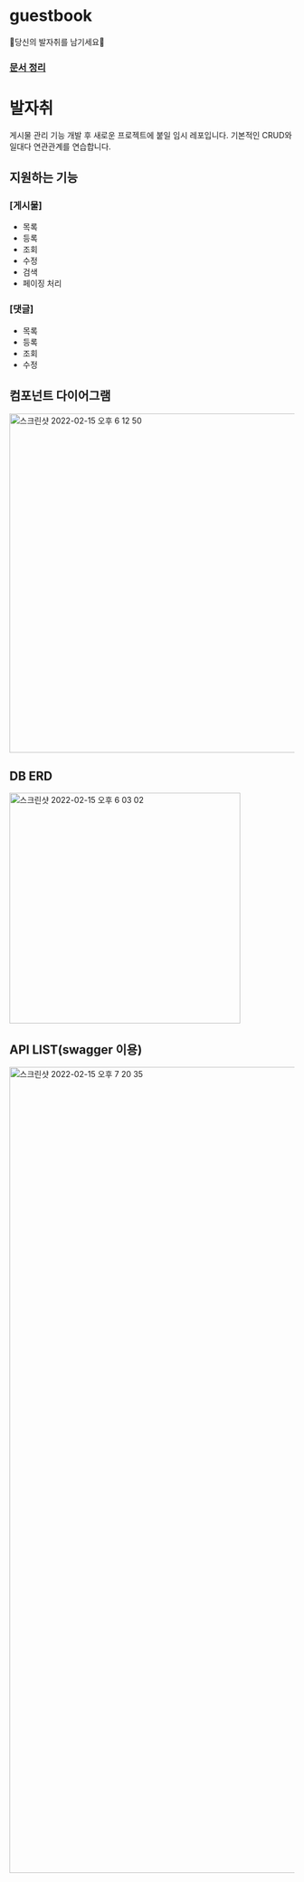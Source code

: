 # guestbook
🌱당신의 발자취를 남기세요🌱

### [문서 정리](https://github.com/LeeJin0527/ReadingRecord/tree/main/%EC%BD%94%EB%93%9C%EB%A1%9C_%EB%B0%B0%EC%9A%B0%EB%8A%94_%EC%8A%A4%ED%94%84%EB%A7%81%EB%B6%80%ED%8A%B8_%EC%9B%B9%ED%94%84%EB%A1%9C%EC%A0%9D%ED%8A%B8)

# 발자취
게시물 관리 기능 개발 후 새로운 프로젝트에 붙일 임시 레포입니다.
기본적인 CRUD와 일대다 연관관계를 연습합니다. 

## 지원하는 기능
   ### [게시물]
  - 목록
  - 등록
  - 조회
  - 수정
  - 검색
  - 페이징 처리

  ### [댓글]
  - 목록
  - 등록
  - 조회
  - 수정

## 컴포넌트 다이어그램 
<img width="600" alt="스크린샷 2022-02-15 오후 6 12 50" src="https://user-images.githubusercontent.com/64263694/154030098-369fff2d-757e-4433-822b-9392d4a12868.png">


## DB ERD 

<img width="408" alt="스크린샷 2022-02-15 오후 6 03 02" src="https://user-images.githubusercontent.com/64263694/154028317-0485fc78-23ac-4333-86a4-3850bfc98490.png">



## API LIST(swagger 이용)
<img width="1426" alt="스크린샷 2022-02-15 오후 7 20 35" src="https://user-images.githubusercontent.com/64263694/154042097-ccfda007-1a4b-4451-9393-9fa56a30272d.png">
